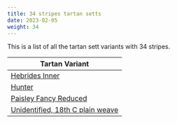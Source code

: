 ```yaml
---
title: 34 stripes tartan setts
date: 2023-02-05
weight: 34
---
```

This is a list of all the tartan sett variants with 34 stripes.

| Tartan Variant |
|---------------|
| [Hebrides Inner](/stripes/G/6/Y2/B4/K6/Y2/G8/GA10/B16/Y2/K4/GA6/Y2/GA6/K4/Y2/B44/Y2/B8/R8/Y2/R8/B8/Y2/B44/Y2/K4/GA6/Y2/GA6/K4/Y2/R28/BA12/LN/2)||
| [Hunter](/stripes/LN/2/R8/LN2/B5/LN2/K15/G4/LN2/B5/LN2/GA20/LN2/R32/LN2/GA20/G3/Y3/R2/LN2/R2/Y3/G3/GA20/G2/GA4/G2/GA20/LN2/B5/LN2/K15/LN2/R8/LN/2)||
| [Paisley Fancy Reduced](/stripes/B/8/K2/B3/K2/B2/K3/B2/K11/G2/K4/G3/K3/G4/K2/G5/K2/G55/R4/G11/R11/LN4/R66/K2/R5/K2/R4/K3/R3/K4/R2/K11/G15/K2/Y/4)||
| [Unidentified, 18th C plain weave](/stripes/DB/38/R4/DB4/R40/G4/Y2/G4/R4/DB36/R4/G6/R4/DB4/R44/G6/LN2/R6/DB34/R4/G4/R48/G4/Y2/G4/R4/DB38/R6/G6/R4/DB4/R42/G6/LN2/R/6)||
